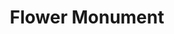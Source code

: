 ---
pid: FS2
title: Flower Monument
location_transcription: 
zipcode: 
outside_phl: 
neighborhood: 
age: '9'
age_range: 6-13
instagram: 
image_file_name: FS_2.jpg
proposal_transcription: I want to put my flower in Franklin Square Park. I want my
  flower to be big. For kids to be happy with the living things.
topic: Environment,Uplifting,Youth
topic_summary: 0, 0, 0
type: Park,Other No Form
keywords_other: 
credit: Anahi Hernandez
image_labels: 
twitter: 
facebook: 
permalink: "/monuments/fs2/"
layout: item-page
---